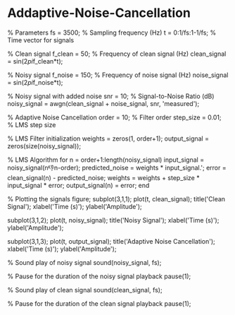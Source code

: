 # Addaptive-Noise-Cancellation

% Parameters
fs = 3500;               % Sampling frequency (Hz)
t = 0:1/fs:1-1/fs;      % Time vector for signals

% Clean signal
f_clean = 50;           % Frequency of clean signal (Hz)
clean_signal = sin(2*pi*f_clean*t);

% Noisy signal
f_noise = 150;          % Frequency of noise signal (Hz)
noise_signal = sin(2*pi*f_noise*t);

% Noisy signal with added noise
snr = 10;               % Signal-to-Noise Ratio (dB)
noisy_signal = awgn(clean_signal + noise_signal, snr, 'measured');

% Adaptive Noise Cancellation
order = 10;             % Filter order
step_size = 0.01;       % LMS step size

% LMS Filter initialization
weights = zeros(1, order+1);
output_signal = zeros(size(noisy_signal));

% LMS Algorithm
for n = order+1:length(noisy_signal)
    input_signal = noisy_signal(n:-1:n-order);
    predicted_noise = weights * input_signal.';
    error = clean_signal(n) - predicted_noise;
    weights = weights + step_size * input_signal * error;
    output_signal(n) = error;
end

% Plotting the signals
figure;
subplot(3,1,1);
plot(t, clean_signal);
title('Clean Signal');
xlabel('Time (s)');
ylabel('Amplitude');

subplot(3,1,2);
plot(t, noisy_signal);
title('Noisy Signal');
xlabel('Time (s)');
ylabel('Amplitude');

subplot(3,1,3);
plot(t, output_signal);
title('Adaptive Noise Cancellation');
xlabel('Time (s)');
ylabel('Amplitude');

% Sound play of noisy signal
sound(noisy_signal, fs);

% Pause for the duration of the noisy signal playback
pause(1);

% Sound play of clean signal
sound(clean_signal, fs);

% Pause for the duration of the clean signal playback
pause(1);

